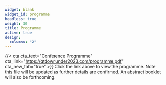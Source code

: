 ```yaml
---
widget: blank
widget_id: programme
headless: true
weight: 30
title: Programme
active: true
design:
  columns: "2"
---
```

{{< cta cta_text="Conference Programme" cta_link="https://qtdownunder2023.com/programme.pdf" cta_new_tab="true" >}}
Click the link above to view the programme. Note this file will be updated as further details are confirmed. An abstract booklet will also be forthcoming. 
